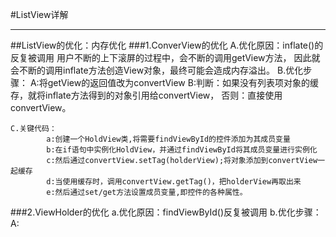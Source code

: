 #ListView详解
***
##ListView的优化：内存优化
###1.ConverView的优化
	A.优化原因：inflate()的反复被调用
			用户不断的上下滚屏的过程中，会不断的调用getView方法，
			因此就会不断的调用inflate方法创造View对象，最终可能会造成内存溢出。
	B.优化步骤：
			A:将getView的返回值改为convertView
		  	B:判断：如果没有列表项对象的缓存，就将inflate方法得到的对象引用给convertView，
			否则：直接使用convertView。
		 	
	C.关键代码：
			a:创建一个HoldView类,将需要findViewById的控件添加为其成员变量
			b:在if语句中实例化HoldView，并通过findViewById将其成员变量进行实例化
			c:然后通过convertView.setTag(holderView);将对象添加到convertView一起缓存
			d:当使用缓存时，调用convertView.getTag()，把holderView再取出来
			e:然后通过set/get方法设置成员变量,即控件的各种属性。

###2.ViewHolder的优化
	a.优化原因：findViewById()反复被调用
	b.优化步骤：
				A:
